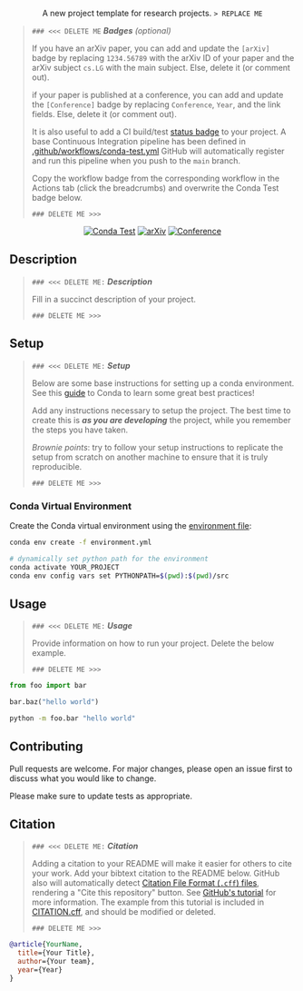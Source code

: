 
<div align="center">


<!-- Time Series Augmentation: Imapct on Biomedical Data-->

A new project template for research projects. `> REPLACE ME`

<!-- BADGES -->
> <div align="left">
> 
> `### <<< DELETE ME` ***Badges*** *(optional)*
>  
> If you have an arXiv paper, you can add and update the `[arXiv]` badge by
> replacing `1234.56789` with the arXiv ID of your paper and the arXiv
> subject `cs.LG` with the main subject. Else, delete it (or comment out).
>
> if your paper is published at a conference, you can add and update the
> `[Conference]` badge by replacing `Conference`, `Year`, and the link fields.
> Else, delete it (or comment out).
> 
> It is also useful to add a CI build/test [status badge](https://docs.github.com/en/actions/monitoring-and-troubleshooting-workflows/adding-a-workflow-status-badge)
> to your project. A base Continuous Integration pipeline has been defined in
> [.github/workflows/conda-test.yml](.github/workflows/conda-test.yml)
> GitHub will automatically register and run this pipeline when you push to the
> `main` branch.
> 
> Copy the workflow badge from the corresponding workflow in the Actions tab
> (click the breadcrumbs) and overwrite the Conda Test badge below.
> 
> 
> `### DELETE ME >>>`
>
> </div>

[![Conda Test](https://github.com/ellisbrown/research-project/actions/workflows/conda-test.yml/badge.svg)](https://github.com/ellisbrown/research-project/actions/workflows/conda-test.yml)
[![arXiv](https://img.shields.io/badge/cs.LG-arXiv:1234.56789-b31b1b.svg)](https://arxiv.org/abs/1234.56789)
[![Conference](https://img.shields.io/badge/Conference-year-4b44ce.svg)](https://yourconference.org/2020)

</div>


<!-- DESCRIPTION -->
## Description
> `### <<< DELETE ME:` ***Description***
>  
> Fill in a succinct description of your project.
> 
> `### DELETE ME >>>`


<!-- SETUP -->
## Setup

> `### <<< DELETE ME:` ***Setup***
>  
> Below are some base instructions for setting up a conda environment. See this
> [guide](https://carpentries-incubator.github.io/introduction-to-conda-for-data-scientists/)
> to Conda to learn some great best practices!
> 
> Add any instructions necessary to setup the project. The best time to create
> this is ***as you are developing*** the project, while you remember the steps
> you have taken.
>
> *Brownie points*: try to follow your setup instructions to replicate the setup
> from scratch on another machine to ensure that it is truly reproducible.
> 
> `### DELETE ME >>>`


### Conda Virtual Environment

Create the Conda virtual environment using the [environment file](environment.yml):
```bash
conda env create -f environment.yml

# dynamically set python path for the environment
conda activate YOUR_PROJECT
conda env config vars set PYTHONPATH=$(pwd):$(pwd)/src
```


<!-- USAGE -->
## Usage
> `### <<< DELETE ME:` ***Usage***
>  
> Provide information on how to run your project. Delete the below example.
> 
> `### DELETE ME >>>`

```python
from foo import bar

bar.baz("hello world")
```

```bash
python -m foo.bar "hello world"
```


<!-- CONTRIBUTING -->
## Contributing
Pull requests are welcome. For major changes, please open an issue first to discuss what you would like to change.

Please make sure to update tests as appropriate.


<!-- CITATION -->
## Citation

> `### <<< DELETE ME:` ***Citation***
>  
> Adding a citation to your README will make it easier for others to cite your
> work. Add your bibtext citation to the README below. GitHub also will
>  automatically detect [Citation File Format (`.cff`) files](https://citation-file-format.github.io/),
> rendering a "Cite this repository" button. See [GitHub's tutorial](https://docs.github.com/en/repositories/managing-your-repositorys-settings-and-features/customizing-your-repository/about-citation-files)
> for more information. The example from this tutorial is included in 
> [CITATION.cff](CITATION.cff), and should be modified or deleted.
> 
> `### DELETE ME >>>`


```bibtex
@article{YourName,
  title={Your Title},
  author={Your team},
  year={Year}
}
```


